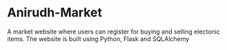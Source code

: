 # Anirudh-Market
A market website where users can register for buying and selling electonic items.
The website is built using Python, Flask and SQLAlchemy

